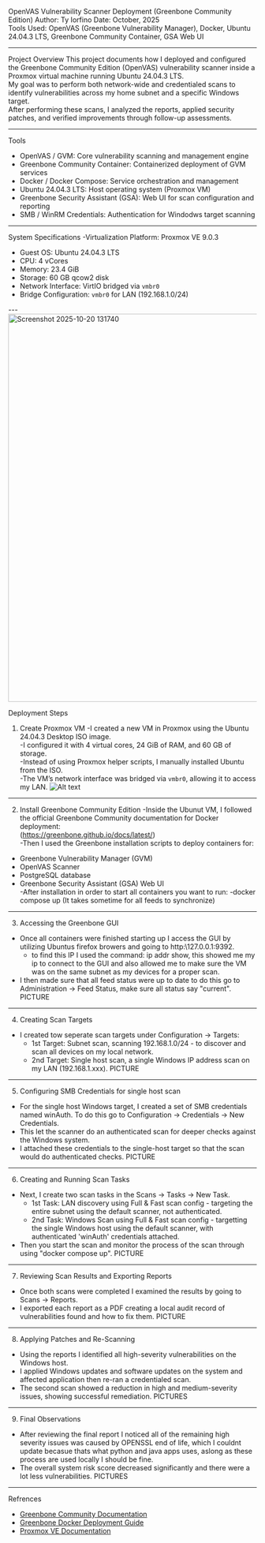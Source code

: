 
OpenVAS Vulnerability Scanner Deployment (Greenbone Community Edition)
Author: Ty Iorfino
Date: October, 2025  
Tools Used: OpenVAS (Greenbone Vulnerability Manager), Docker, Ubuntu 24.04.3 LTS, Greenbone Community Container, GSA Web UI  

---

Project Overview
This project documents how I deployed and configured the Greenbone Community Edition (OpenVAS) vulnerability scanner inside a Proxmox virtual machine running Ubuntu 24.04.3 LTS.  
My goal was to perform both network-wide and credentialed scans to identify vulnerabilities across my home subnet and a specific Windows target.  
After performing these scans, I analyzed the reports, applied security patches, and verified improvements through follow-up assessments.


---

Tools 
- OpenVAS / GVM: Core vulnerability scanning and management engine 
- Greenbone Community Container: Containerized deployment of GVM services 
- Docker / Docker Compose: Service orchestration and management 
- Ubuntu 24.04.3 LTS: Host operating system (Proxmox VM) 
- Greenbone Security Assistant (GSA): Web UI for scan configuration and reporting 
- SMB / WinRM Credentials: Authentication for Windodws target scanning 

---

System Specifications
-Virtualization Platform: Proxmox VE 9.0.3
- Guest OS: Ubuntu 24.04.3 LTS 
- CPU: 4 vCores 
- Memory: 23.4 GiB 
- Storage: 60 GB qcow2 disk 
- Network Interface: VirtIO bridged via `vmbr0` 
- Bridge Configuration:  `vmbr0` for LAN (192.168.1.0/24)

---<img width="1608" height="787" alt="Screenshot 2025-10-20 131740" src="https://github.com/user-attachments/assets/91058b6a-6f2f-4144-b3c1-5c59b5d153c6" />


Deployment Steps
1) Create Proxmox VM
-I created a new VM in Proxmox using the Ubuntu 24.04.3 Desktop ISO image.  
-I configured it with 4 virtual cores, 24 GiB of RAM, and 60 GB of storage.  
-Instead of using Proxmox helper scripts, I manually installed Ubuntu from the ISO.  
-The VM’s network interface was bridged via `vmbr0`, allowing it to access my LAN.
![Alt text](image-path "O")

---

2) Install Greenbone Community Edition
-Inside the Ubunut VM, I followed the official Greenbone Community documentation for Docker deployment:  
  (https://greenbone.github.io/docs/latest/)  
-Then I used the Greenbone installation scripts to deploy containers for:  
  - Greenbone Vulnerability Manager (GVM)  
  - OpenVAS Scanner  
  - PostgreSQL database  
  - Greenbone Security Assistant (GSA) Web UI  
-After installation in order to start all containers you want to run:
  -docker compose up 
(It takes sometime for all feeds to synchronize)

---

3) Accessing the Greenbone GUI
- Once all containers were finished starting up I access the GUI by utilizing Ubuntus firefox browers and going to http:\\127.0.0.1:9392.
  - to find this IP I used the command: ip addr show, this showed me my ip to connect to the GUI and also allowed me to make sure the VM was on the same subnet as my devices for a proper scan.
- I then made sure that all feed status were up to date to do this go to Administration -> Feed Status, make sure all status say "current".
PICTURE

---

4) Creating Scan Targets
- I created tow seperate scan targets under Configuration -> Targets:
  - 1st Target: Subnet scan, scanning 192.168.1.0/24 - to discover and scan all devices on my local network.
  - 2nd Target: Single host scan, a single Windows IP address scan on my LAN (192.168.1.xxx).
PICTURE

---

5) Configuring SMB Credentials for single host scan
- For the single host Windows target, I created a set of SMB credentials named winAuth. To do this go to Configuration -> Credentials -> New Credentials.
- This let the scanner do an authenticated scan for deeper checks against the Windows system.
- I attached these credentials to the single-host target so that the scan would do authenticated checks.
PICTURE

---

6) Creating and Running Scan Tasks
- Next, I create two scan tasks in the Scans -> Tasks -> New Task.
  - 1st Task: LAN discovery using Full & Fast scan config - targeting the entire subnet using the default scanner, not authenticated.
  - 2nd Task: Windows Scan using Full & Fast scan config - targetting the single Windows host using the default scanner, with authenticated 'winAuth' credentials attached.
- Then you start the scan and monitor the process of the scan through using "docker compose up".
PICTURE

---

7) Reviewing Scan Results and Exporting Reports
- Once both scans were completed I examined the results by going to Scans -> Reports.
- I exported each report as a PDF creating a local audit record of vulnerabilities found and how to fix them.
PICTURE

---

8) Applying Patches and Re-Scanning
- Using the reports I identified all high-severity vulnerabilities on the Windows host.
- I applied Windows updates and software updates on the system and affected application then re-ran a credentialed scan.
- The second scan showed a reduction in high and medium-severity issues, showing successful remediation.
PICTURES

---

9) Final Observations
- After reviewing the final report I noticed all of the remaining high severity issues was caused by OPENSSL end of life, which I couldnt update becasue thats what python and java apps uses, aslong as these process are used locally I should be fine.
- The overall system risk score decreased significantly and there were a lot less vulnerabilities. 
PICTURES

---

Refrences
- [Greenbone Community Documentation](https://greenbone.github.io/docs/latest/)  
- [Greenbone Docker Deployment Guide](https://greenbone.github.io/docs/latest/22.4/container/index.html)  
- [Proxmox VE Documentation](https://pve.proxmox.com/wiki/Main_Page)




































